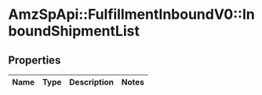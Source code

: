 # AmzSpApi::FulfillmentInboundV0::InboundShipmentList

## Properties
Name | Type | Description | Notes
------------ | ------------- | ------------- | -------------

